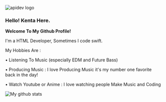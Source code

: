![apidev logo](https://user-images.githubusercontent.com/35761701/88481431-b0adc680-cf85-11ea-8e21-46992361cb81.jpg)
### **Hello! Kenta Here.**

**Welcome To My Github Profile!**
  
  I'm a HTML Developer, Sometimes I code swift.

My Hobbies Are :
  
  • Listening To Music (especially EDM and Future Bass)
   
  • Producing Music : I love Producing Music it's my number one favorite back in the day! 
  
  • Watch Youtube or Anime : I love watching people Make Music and Coding
  
  ![My github stats](https://github-readme-stats.vercel.app/api?username=kentakoong&show_icons=true)
